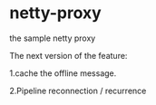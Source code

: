 # netty-proxy
the sample netty proxy

The next version of the feature: 

1.cache the offline message. 

2.Pipeline reconnection / recurrence 
